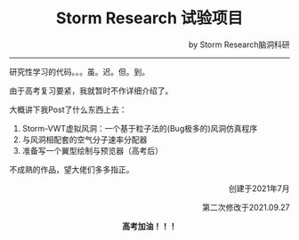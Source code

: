 <h1 align="center">Storm Research 试验项目</h1>

<p align="right">by Storm Research脑洞科研</p>

---

研究性学习的代码。。。虽。迟。但。到。

由于高考复习要紧，我就暂时不作详细介绍了。

大概讲下我Post了什么东西上去：

1. Storm-VWT虚拟风洞：一个基于粒子法的(Bug极多的)风洞仿真程序
2. 与风洞相配套的空气分子速率分配器
3. 准备写一个翼型绘制与预览器（高考后）

不成熟的作品，望大佬们多多指正。

<p align="right">创建于2021年7月</p>
<p align="right">第二次修改于2021.09.27</p>
<p align="center"><strong>高考加油！！！</strong><p>
